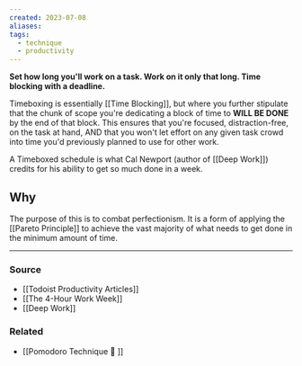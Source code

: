 ```yaml
---
created: 2023-07-08
aliases: 
tags:
  - technique
  - productivity
---
```

**Set how long you'll work on a task. Work on it only that long. Time blocking with a deadline.**

Timeboxing is essentially [[Time Blocking]], but where you further stipulate that the chunk of scope you're dedicating a block of time to **WILL BE DONE** by the end of that block. This ensures that you're focused, distraction-free, on the task at hand, AND that you won't let effort on any given task crowd into time you'd previously planned to use for other work.

A Timeboxed schedule is what Cal Newport (author of [[Deep Work]]) credits for his ability to get so much done in a week.

## Why

The purpose of this is to combat perfectionism. It is a form of applying the [[Pareto Principle]] to achieve the vast majority of what needs to get done in the minimum amount of time. 

****
### Source
- [[Todoist Productivity Articles]]
- [[The 4-Hour Work Week]]
- [[Deep Work]]

### Related
- [[Pomodoro Technique 🍅 ]]